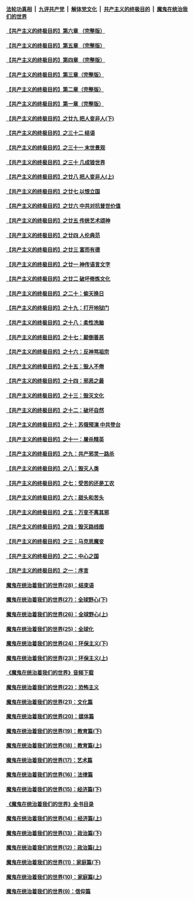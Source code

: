 ####  [法轮功真相](../../../../basic/blob/master/README.md?t=12080326) &nbsp;|&nbsp; [九评共产党](../../../../9ping.md/blob/master/README.md?t=12080326) &nbsp;|&nbsp; [解体党文化](../../../../jtdwh.md/blob/master/README.md?t=12080326)  &nbsp;|&nbsp; [共产主义的终极目的](../../../../gczydzjmd.md/blob/master/README.md?t=12080326) &nbsp;|&nbsp; [魔鬼在统治我们的世界](../../../../mgztzwmdsj.md/blob/master/README.md?t=12080326) 

#### [【共产主义的终极目的】第六章 （完整版）](../pages/nsc422/n11428913.md?t=12080326) 

#### [【共产主义的终极目的】第五章 （完整版）](../pages/nsc422/n11428912.md?t=12080326) 

#### [【共产主义的终极目的】第四章 （完整版）](../pages/nsc422/n11428907.md?t=12080326) 

#### [【共产主义的终极目的】第三章（完整版）](../pages/nsc422/n11428848.md?t=12080326) 

#### [【共产主义的终极目的】第二章（完整版）](../pages/nsc422/n11428831.md?t=12080326) 

#### [【共产主义的终极目的】第一章（完整版）](../pages/nsc422/n11417651.md?t=12080326) 

#### [【共产主义的终极目的】之廿九 把人变非人(下)](../pages/nsc422/n11344140.md?t=12080326) 

#### [【共产主义的终极目的】之三十二 结语](../pages/nsc422/n11360535.md?t=12080326) 

#### [【共产主义的终极目的】之三十一 末世景观](../pages/nsc422/n11351129.md?t=12080326) 

#### [【共产主义的终极目的】之三十 几成狼世界](../pages/nsc422/n11348280.md?t=12080326) 

#### [【共产主义的终极目的】之廿八 把人变非人(上)](../pages/nsc422/n11340492.md?t=12080326) 

#### [【共产主义的终极目的】之廿七 以恨立国](../pages/nsc422/n11336944.md?t=12080326) 

#### [【共产主义的终极目的】之廿六 中共对抗普世价值](../pages/nsc422/n11324785.md?t=12080326) 

#### [【共产主义的终极目的】之廿五 传统艺术颂神](../pages/nsc422/n11296396.md?t=12080326) 

#### [【共产主义的终极目的】之廿四 人伦典范](../pages/nsc422/n11296397.md?t=12080326) 

#### [【共产主义的终极目的】之廿三 富而有德](../pages/nsc422/n11283598.md?t=12080326) 

#### [【共产主义的终极目的】之廿一 神传语言文字](../pages/nsc422/n11263265.md?t=12080326) 

#### [【共产主义的终极目的】之廿二 破坏修炼文化](../pages/nsc422/n11245728.md?t=12080326) 

#### [【共产主义的终极目的】之二十：偷天换日](../pages/nsc422/n11238846.md?t=12080326) 

#### [【共产主义的终极目的】之十九：打开地狱门](../pages/nsc422/n11206376.md?t=12080326) 

#### [【共产主义的终极目的】之十八：柔性洗脑](../pages/nsc422/n11199994.md?t=12080326) 

#### [【共产主义的终极目的】之十七：颠倒善恶](../pages/nsc422/n11179782.md?t=12080326) 

#### [【共产主义的终极目的】之十六：反神骂祖宗](../pages/nsc422/n11166798.md?t=12080326) 

#### [【共产主义的终极目的】之十五：毁人不倦](../pages/nsc422/n11166792.md?t=12080326) 

#### [【共产主义的终极目的】之十四：邪恶之最](../pages/nsc422/n11150249.md?t=12080326) 

#### [【共产主义的终极目的】之十三：毁灭文化](../pages/nsc422/n11135227.md?t=12080326) 

#### [【共产主义的终极目的】之十二：破坏自然](../pages/nsc422/n11135214.md?t=12080326) 

#### [【共产主义的终极目的】之十：苏俄预演 中共登台](../pages/nsc422/n11118424.md?t=12080326) 

#### [【共产主义的终极目的】之十一：屠杀精英](../pages/nsc422/n11118442.md?t=12080326) 

#### [【共产主义的终极目的】之九：共产邪灵一路杀](../pages/nsc422/n11114139.md?t=12080326) 

#### [【共产主义的终极目的】之八：毁灭人类](../pages/nsc422/n11108503.md?t=12080326) 

#### [【共产主义的终极目的】之七：受苦的还是工农](../pages/nsc422/n11101809.md?t=12080326) 

#### [【共产主义的终极目的】之六：甜头和苦头](../pages/nsc422/n11096971.md?t=12080326) 

#### [【共产主义的终极目的】之五：万变不离其邪](../pages/nsc422/n11091285.md?t=12080326) 

#### [【共产主义的终极目的】之四：毁灭路线图](../pages/nsc422/n11086284.md?t=12080326) 

#### [【共产主义的终极目的】之三：马克思魔变](../pages/nsc422/n11061941.md?t=12080326) 

#### [【共产主义的终极目的】之二：中心之国](../pages/nsc422/n11047728.md?t=12080326) 

#### [【共产主义的终极目的】之一：序言](../pages/nsc422/n11086077.md?t=12080326) 

#### [魔鬼在统治着我们的世界(28)：结束语](../pages/nsc422/n10936246.md?t=12080326) 

#### [魔鬼在统治着我们的世界(27)：全球野心(下)](../pages/nsc422/n10928319.md?t=12080326) 

#### [魔鬼在统治着我们的世界(26)：全球野心(上)](../pages/nsc422/n10900318.md?t=12080326) 

#### [魔鬼在统治着我们的世界(25)：全球化](../pages/nsc422/n10788205.md?t=12080326) 

#### [魔鬼在统治着我们的世界(24)：环保主义(下)](../pages/nsc422/n10695307.md?t=12080326) 

#### [魔鬼在统治着我们的世界(23)：环保主义(上)](../pages/nsc422/n10688613.md?t=12080326) 

#### [《魔鬼在统治着我们的世界》音频下载](../pages/nsc422/n10635553.md?t=12080326) 

#### [魔鬼在统治着我们的世界(22)：恐怖主义](../pages/nsc422/n10614727.md?t=12080326) 

#### [魔鬼在统治着我们的世界(21)：文化篇](../pages/nsc422/n10597706.md?t=12080326) 

#### [魔鬼在统治着我们的世界(20)：媒体篇](../pages/nsc422/n10586579.md?t=12080326) 

#### [魔鬼在统治着我们的世界(19)：教育篇(下)](../pages/nsc422/n10564808.md?t=12080326) 

#### [魔鬼在统治着我们的世界(18)：教育篇(上)](../pages/nsc422/n10526970.md?t=12080326) 

#### [魔鬼在统治着我们的世界(17)：艺术篇](../pages/nsc422/n10499093.md?t=12080326) 

#### [魔鬼在统治着我们的世界(16)：法律篇](../pages/nsc422/n10485969.md?t=12080326) 

#### [魔鬼在统治着我们的世界(15)：经济篇(下)](../pages/nsc422/n10469975.md?t=12080326) 

#### [《魔鬼在统治着我们的世界》全书目录](../pages/nsc422/n10464261.md?t=12080326) 

#### [魔鬼在统治着我们的世界(14)：经济篇(上)](../pages/nsc422/n10457370.md?t=12080326) 

#### [魔鬼在统治着我们的世界(13)：政治篇(下)](../pages/nsc422/n10448270.md?t=12080326) 

#### [魔鬼在统治着我们的世界(12)：政治篇(上)](../pages/nsc422/n10444576.md?t=12080326) 

#### [魔鬼在统治着我们的世界(11)：家庭篇(下)](../pages/nsc422/n10440961.md?t=12080326) 

#### [魔鬼在统治着我们的世界(10)：家庭篇(上)](../pages/nsc422/n10435448.md?t=12080326) 

#### [魔鬼在统治着我们的世界(9)：信仰篇](../pages/nsc422/n10432159.md?t=12080326) 

